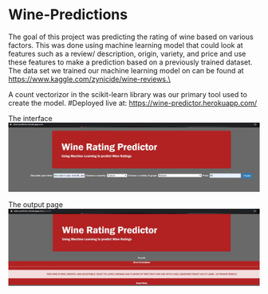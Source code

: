 # Wine-Predictions
The goal of this project was predicting the rating of wine based on various factors. This was done using machine learning model that could look at features such as a review/ description, origin, variety, and price and use these features to make a prediction based on a previously trained dataset. The data set we trained our machine learning model on can be found at https://www.kaggle.com/zynicide/wine-reviews.\

A count vectorizor in the scikit-learn library was our primary tool used to create the model. 
#Deployed live at: https://wine-predictor.herokuapp.com/

The interface\
![](img/webfront.JPG)

The output page\
![](img/results.JPG)
